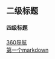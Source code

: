 ## 二级标题
#### 四级标题
[360导航](https://hao.360.com/)<br>
[第一个markdown](https://github.com/Finger-crossed/Myownapp/blob/master/README.md)<br>
